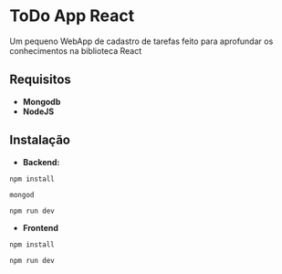 # ToDo App React
Um pequeno WebApp de cadastro de tarefas feito para aprofundar os conhecimentos na biblioteca React

## Requisitos

* **Mongodb**
* **NodeJS**

## Instalação

* **Backend:**

```
npm install
```

```
mongod
```

```
npm run dev
```

* **Frontend**

```
npm install
```
```
npm run dev
```